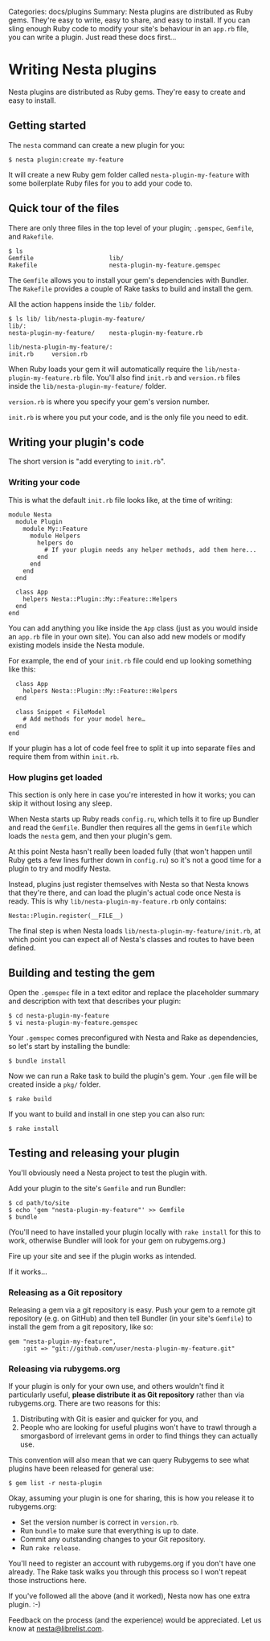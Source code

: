 Categories: docs/plugins
Summary: Nesta plugins are distributed as Ruby gems. They're easy to write, easy to share, and easy to install. If you can sling enough Ruby code to modify your site's behaviour in an `app.rb` file, you can write a plugin. Just read these docs first...

# Writing Nesta plugins

Nesta plugins are distributed as Ruby gems. They're easy to create and easy to install.

## Getting started

The `nesta` command can create a new plugin for you:

    $ nesta plugin:create my-feature

It will create a new Ruby gem folder called `nesta-plugin-my-feature` with some boilerplate Ruby files for you to add your code to.

## Quick tour of the files

There are only three files in the top level of your plugin; `.gemspec`, `Gemfile`, and `Rakefile`.

    $ ls
    Gemfile                     lib/
    Rakefile                    nesta-plugin-my-feature.gemspec

The `Gemfile` allows you to install your gem's dependencies with Bundler. The `Rakefile` provides a couple of Rake tasks to build and install the gem.

All the action happens inside the `lib/` folder.

    $ ls lib/ lib/nesta-plugin-my-feature/
    lib/:
    nesta-plugin-my-feature/    nesta-plugin-my-feature.rb

    lib/nesta-plugin-my-feature/:
    init.rb     version.rb

When Ruby loads your gem it will automatically require the `lib/nesta-plugin-my-feature.rb` file. You'll also find `init.rb` and `version.rb` files inside the `lib/nesta-plugin-my-feature/` folder.

`version.rb` is where you specify your gem's version number.

`init.rb` is where you put your code, and is the only file you need to edit.

## Writing your plugin's code

The short version is "add everyting to `init.rb`".

### Writing your code

This is what the default `init.rb` file looks like, at the time of writing:

    module Nesta
      module Plugin
        module My::Feature
          module Helpers
            helpers do
              # If your plugin needs any helper methods, add them here...
            end 
          end
        end
      end

      class App
        helpers Nesta::Plugin::My::Feature::Helpers
      end
    end

You can add anything you like inside the `App` class (just as you would inside an `app.rb` file in your own site). You can also add new models or modify existing models inside the Nesta module.

For example, the end of your `init.rb` file could end up looking something like this:

      class App
        helpers Nesta::Plugin::My::Feature::Helpers
      end

      class Snippet < FileModel
        # Add methods for your model here…
      end
    end

If your plugin has a lot of code feel free to split it up into separate files and require them from within `init.rb`.

### How plugins get loaded

This section is only here in case you're interested in how it works; you can skip it without losing any sleep.

When Nesta starts up Ruby reads `config.ru`, which tells it to fire up Bundler and read the `Gemfile`. Bundler then requires all the gems in `Gemfile` which loads the `nesta` gem, and then your plugin's gem.

At this point Nesta hasn't really been loaded fully (that won't happen until Ruby gets a few lines further down in `config.ru`) so it's not a good time for a plugin to try and modify Nesta.

Instead, plugins just register themselves with Nesta so that Nesta knows that they're there, and can load the plugin's actual code once Nesta is ready. This is why `lib/nesta-plugin-my-feature.rb` only contains:

    Nesta::Plugin.register(__FILE__)

The final step is when Nesta loads `lib/nesta-plugin-my-feature/init.rb`, at which point you can expect all of Nesta's classes and routes to have been defined.

## Building and testing the gem

Open the `.gemspec` file in a text editor and replace the placeholder summary and description with text that describes your plugin:

    $ cd nesta-plugin-my-feature
    $ vi nesta-plugin-my-feature.gemspec

Your `.gemspec` comes preconfigured with Nesta and Rake as dependencies, so let's start by installing the bundle:

    $ bundle install

Now we can run a Rake task to build the plugin's gem. Your `.gem` file will be created inside a `pkg/` folder.

    $ rake build

If you want to build and install in one step you can also run:

    $ rake install

## Testing and releasing your plugin

You'll obviously need a Nesta project to test the plugin with. 

Add your plugin to the site's `Gemfile` and run Bundler:

    $ cd path/to/site
    $ echo 'gem "nesta-plugin-my-feature"' >> Gemfile
    $ bundle

(You'll need to have installed your plugin locally with `rake install` for this to work, otherwise Bundler will look for your gem on rubygems.org.)

Fire up your site and see if the plugin works as intended.

If it works...

### Releasing as a Git repository

Releasing a gem via a git repository is easy. Push your gem to a remote git repository (e.g. on GitHub) and then tell Bundler (in your site's `Gemfile`) to install the gem from a git repository, like so:

    gem "nesta-plugin-my-feature", 
        :git => "git://github.com/user/nesta-plugin-my-feature.git"

### Releasing via rubygems.org

If your plugin is only for your own use, and others wouldn't find it particularly useful, **please distribute it as Git repository** rather than via rubygems.org. There are two reasons for this:

1. Distributing with Git is easier and quicker for you, and
2. People who are looking for useful plugins won't have to trawl through a smorgasbord of irrelevant gems in order to find things they can actually use.

This convention will also mean that we can query Rubygems to see what plugins have been released for general use:

    $ gem list -r nesta-plugin

Okay, assuming your plugin is one for sharing, this is how you release it to rubygems.org:

- Set the version number is correct in `version.rb`.
- Run `bundle` to make sure that everything is up to date.
- Commit any outstanding changes to your Git repository.
- Run `rake release`.

You'll need to register an account with rubygems.org if you don't have one already. The Rake task walks you through this process so I won't repeat those instructions here.

If you've followed all the above (and it worked), Nesta now has one extra plugin. :-)

Feedback on the process (and the experience) would be appreciated. Let us know at <nesta@librelist.com>.